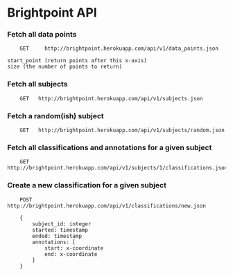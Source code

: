 Brightpoint API
===============

### Fetch all data points

		GET  	http://brightpoint.herokuapp.com/api/v1/data_points.json
     
    start_point (return points after this x-axis)
    size (the number of points to return)

### Fetch all subjects

		GET   http://brightpoint.herokuapp.com/api/v1/subjects.json

### Fetch a random(ish) subject

		GET   http://brightpoint.herokuapp.com/api/v1/subjects/random.json

### Fetch all classifications and annotations for a given subject

		GET 	http://brightpoint.herokuapp.com/api/v1/subjects/1/classifications.json

### Create a new classification for a given subject

		POST  http://brightpoint.herokuapp.com/api/v1/classifications/new.json
						
		{
			subject_id: integer
			started: timestamp
			ended: timestamp
			annotations: [
				start: x-coordinate
				end: x-coordinate
			]
		}

